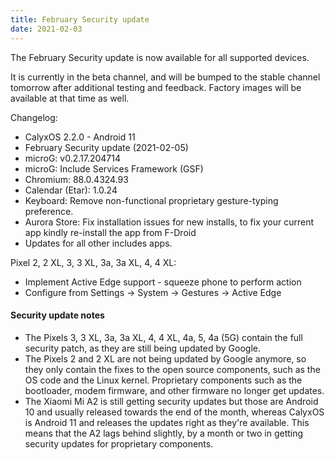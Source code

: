```yaml
---
title: February Security update
date: 2021-02-03
---
```


The February Security update is now available for all supported devices.

It is currently in the beta channel, and will be bumped to the stable channel tomorrow after additional testing and feedback. Factory images will be available at that time as well.

Changelog:
* CalyxOS 2.2.0 - Android 11
* February Security update (2021-02-05)
* microG: v0.2.17.204714
* microG: Include Services Framework (GSF)
* Chromium: 88.0.4324.93
* Calendar (Etar): 1.0.24
* Keyboard: Remove non-functional proprietary gesture-typing preference.
* Aurora Store: Fix installation issues for new installs,
  to fix your current app kindly re-install the app from F-Droid
* Updates for all other includes apps.

Pixel 2, 2 XL, 3, 3 XL, 3a, 3a XL, 4, 4 XL:
* Implement Active Edge support - squeeze phone to perform action
* Configure from Settings -> System -> Gestures -> Active Edge

<div class="alert alert-info" markdown="0">
<h4>Security update notes</h4>
<ul>
<li>The Pixels 3, 3 XL, 3a, 3a XL, 4, 4 XL, 4a, 5, 4a (5G) contain the full security patch, as they are still being updated by Google.</li>
<li>The Pixels 2 and 2 XL are not being updated by Google anymore, so they only contain the fixes to the open source components, such as the OS code and the Linux kernel. Proprietary components such as the bootloader, modem firmware, and other firmware no longer get updates.</li>
<li>The Xiaomi Mi A2 is still getting security updates but those are Android 10 and usually released towards the end of the month, whereas CalyxOS is Android 11 and releases the updates right as they're available. This means that the A2 lags behind slightly, by a month or two in getting security updates for proprietary components.</li>
</ul>
</div>
